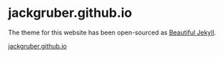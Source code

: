 # jackgruber.github.io

The theme for this website has been open-sourced as [Beautiful Jekyll](https://deanattali.com/beautiful-jekyll/).

[jackgruber.github.io](https://jackgruber.github.io)